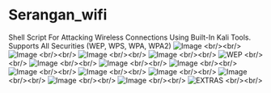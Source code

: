 # Serangan_wifi
Shell Script For Attacking Wireless Connections Using Built-In Kali Tools. Supports All Securities (WEP, WPS, WPA, WPA2)   ![Image](http://i.imgur.com/AjQIOik.jpg) &lt;br/>&lt;br/> ![Image](http://i.imgur.com/VK4Jd4v.jpg) &lt;br/>&lt;br/> ![Image](http://i.imgur.com/92EReev.jpg) &lt;br/>&lt;br/> ![Image](http://i.imgur.com/U7GG5qz.jpg) &lt;br/>&lt;br/> ![WEP](http://i.imgur.com/LF1g15f.jpg) &lt;br/>&lt;br/> ![Image](http://i.imgur.com/80ImpOo.jpg) &lt;br/>&lt;br/> ![Image](http://i.imgur.com/aBQVYqe.jpg) &lt;br/>&lt;br/> ![Image](http://i.imgur.com/8IA7NSg.jpg) &lt;br/>&lt;br/> ![Image](http://i.imgur.com/ItblUIv.jpg) &lt;br/>&lt;br/> ![Image](http://i.imgur.com/msIXnMB.jpg) &lt;br/>&lt;br/> ![Image](http://i.imgur.com/KEwNXH6.jpg) &lt;br/>&lt;br/> ![Image](http://i.imgur.com/WOKuzWc.jpg) &lt;br/>&lt;br/> ![Image](http://i.imgur.com/O8V5zLn.jpg) &lt;br/>&lt;br/> ![Image](http://i.imgur.com/I1XYuIu.jpg) &lt;br/>&lt;br/> ![EXTRAS](http://i.imgur.com/mqJpIAI.jpg) &lt;br/>&lt;br/>
